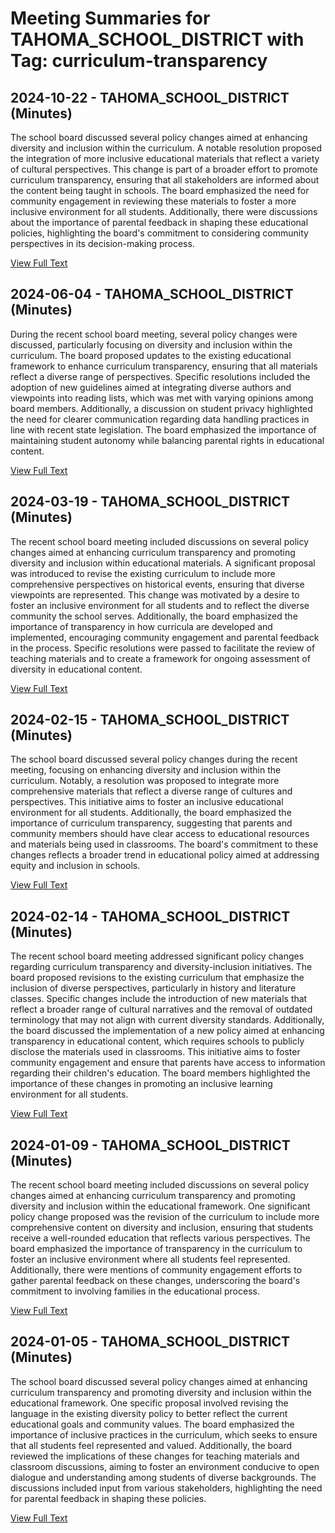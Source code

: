 # Meeting Summaries for TAHOMA_SCHOOL_DISTRICT with Tag: curriculum-transparency

## 2024-10-22 - TAHOMA_SCHOOL_DISTRICT (Minutes)

The school board discussed several policy changes aimed at enhancing diversity and inclusion within the curriculum. A notable resolution proposed the integration of more inclusive educational materials that reflect a variety of cultural perspectives. This change is part of a broader effort to promote curriculum transparency, ensuring that all stakeholders are informed about the content being taught in schools. The board emphasized the need for community engagement in reviewing these materials to foster a more inclusive environment for all students. Additionally, there were discussions about the importance of parental feedback in shaping these educational policies, highlighting the board's commitment to considering community perspectives in its decision-making process.

[View Full Text](https://raw.githubusercontent.com/VoronoiPerspectives/WashingtonStateSchoolBoardExplorer/refs/heads/main/data/countries/usa/states/wa/counties/king/school_boards/tahoma_school_district/2024/2024-10-22-wsmeetingfinal-minutes.txt)

## 2024-06-04 - TAHOMA_SCHOOL_DISTRICT (Minutes)

During the recent school board meeting, several policy changes were discussed, particularly focusing on diversity and inclusion within the curriculum. The board proposed updates to the existing educational framework to enhance curriculum transparency, ensuring that all materials reflect a diverse range of perspectives. Specific resolutions included the adoption of new guidelines aimed at integrating diverse authors and viewpoints into reading lists, which was met with varying opinions among board members. Additionally, a discussion on student privacy highlighted the need for clearer communication regarding data handling practices in line with recent state legislation. The board emphasized the importance of maintaining student autonomy while balancing parental rights in educational content.

[View Full Text](https://raw.githubusercontent.com/VoronoiPerspectives/WashingtonStateSchoolBoardExplorer/refs/heads/main/data/countries/usa/states/wa/counties/king/school_boards/tahoma_school_district/2024/2024-06-04-meetingfinal-minutes.txt)

## 2024-03-19 - TAHOMA_SCHOOL_DISTRICT (Minutes)

The recent school board meeting included discussions on several policy changes aimed at enhancing curriculum transparency and promoting diversity and inclusion within educational materials. A significant proposal was introduced to revise the existing curriculum to include more comprehensive perspectives on historical events, ensuring that diverse viewpoints are represented. This change was motivated by a desire to foster an inclusive environment for all students and to reflect the diverse community the school serves. Additionally, the board emphasized the importance of transparency in how curricula are developed and implemented, encouraging community engagement and parental feedback in the process. Specific resolutions were passed to facilitate the review of teaching materials and to create a framework for ongoing assessment of diversity in educational content.

[View Full Text](https://raw.githubusercontent.com/VoronoiPerspectives/WashingtonStateSchoolBoardExplorer/refs/heads/main/data/countries/usa/states/wa/counties/king/school_boards/tahoma_school_district/2024/2024-03-19-meetingfinal-minutes.txt)

## 2024-02-15 - TAHOMA_SCHOOL_DISTRICT (Minutes)

The school board discussed several policy changes during the recent meeting, focusing on enhancing diversity and inclusion within the curriculum. Notably, a resolution was proposed to integrate more comprehensive materials that reflect a diverse range of cultures and perspectives. This initiative aims to foster an inclusive educational environment for all students. Additionally, the board emphasized the importance of curriculum transparency, suggesting that parents and community members should have clear access to educational resources and materials being used in classrooms. The board's commitment to these changes reflects a broader trend in educational policy aimed at addressing equity and inclusion in schools.

[View Full Text](https://raw.githubusercontent.com/VoronoiPerspectives/WashingtonStateSchoolBoardExplorer/refs/heads/main/data/countries/usa/states/wa/counties/king/school_boards/tahoma_school_district/2024/2024-02-15-meetingfinal-minutes.txt)

## 2024-02-14 - TAHOMA_SCHOOL_DISTRICT (Minutes)

The recent school board meeting addressed significant policy changes regarding curriculum transparency and diversity-inclusion initiatives. The board proposed revisions to the existing curriculum that emphasize the inclusion of diverse perspectives, particularly in history and literature classes. Specific changes include the introduction of new materials that reflect a broader range of cultural narratives and the removal of outdated terminology that may not align with current diversity standards. Additionally, the board discussed the implementation of a new policy aimed at enhancing transparency in educational content, which requires schools to publicly disclose the materials used in classrooms. This initiative aims to foster community engagement and ensure that parents have access to information regarding their children's education. The board members highlighted the importance of these changes in promoting an inclusive learning environment for all students.

[View Full Text](https://raw.githubusercontent.com/VoronoiPerspectives/WashingtonStateSchoolBoardExplorer/refs/heads/main/data/countries/usa/states/wa/counties/king/school_boards/tahoma_school_district/2024/2024-02-14-meetingfinal-minutes.txt)

## 2024-01-09 - TAHOMA_SCHOOL_DISTRICT (Minutes)

The recent school board meeting included discussions on several policy changes aimed at enhancing curriculum transparency and promoting diversity and inclusion within the educational framework. One significant policy change proposed was the revision of the curriculum to include more comprehensive content on diversity and inclusion, ensuring that students receive a well-rounded education that reflects various perspectives. The board emphasized the importance of transparency in the curriculum to foster an inclusive environment where all students feel represented. Additionally, there were mentions of community engagement efforts to gather parental feedback on these changes, underscoring the board's commitment to involving families in the educational process.

[View Full Text](https://raw.githubusercontent.com/VoronoiPerspectives/WashingtonStateSchoolBoardExplorer/refs/heads/main/data/countries/usa/states/wa/counties/king/school_boards/tahoma_school_district/2024/2024-01-09-workstudymeetingfinal-minutes.txt)

## 2024-01-05 - TAHOMA_SCHOOL_DISTRICT (Minutes)

The school board discussed several policy changes aimed at enhancing curriculum transparency and promoting diversity and inclusion within the educational framework. One specific proposal involved revising the language in the existing diversity policy to better reflect the current educational goals and community values. The board emphasized the importance of inclusive practices in the curriculum, which seeks to ensure that all students feel represented and valued. Additionally, the board reviewed the implications of these changes for teaching materials and classroom discussions, aiming to foster an environment conducive to open dialogue and understanding among students of diverse backgrounds. The discussions included input from various stakeholders, highlighting the need for parental feedback in shaping these policies.

[View Full Text](https://raw.githubusercontent.com/VoronoiPerspectives/WashingtonStateSchoolBoardExplorer/refs/heads/main/data/countries/usa/states/wa/counties/king/school_boards/tahoma_school_district/2024/2024-01-05-meetingfinal-minutes.txt)


